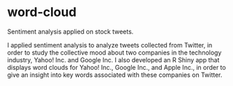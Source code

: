 # word-cloud
Sentiment analysis applied on stock tweets.

I applied sentiment analysis to analyze tweets collected from Twitter, in order to study the collective mood about two companies in the technology industry, Yahoo! Inc. and Google Inc. I also developed an R Shiny app that displays word clouds for Yahoo! Inc., Google Inc., and Apple Inc., in order to give an insight into key words associated with these companies on Twitter.
